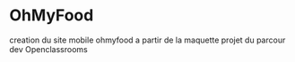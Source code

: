 # OhMyFood

creation du site mobile ohmyfood a partir de la maquette
projet du parcour dev Openclassrooms